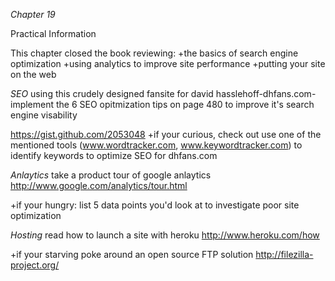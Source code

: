 *Chapter 19*

Practical Information

This chapter closed  the book reviewing:
+the basics of search engine optimization
+using analytics to improve site performance
+putting your site on the web

*SEO*
using this crudely designed fansite for david hasslehoff-dhfans.com- implement the 6 SEO opitmization tips on page 480 to improve it's search engine visability

https://gist.github.com/2053048
+if your curious, check out use one of the mentioned tools (www.wordtracker.com, www.keywordtracker.com) to identify keywords to optimize SEO for dhfans.com

*Anlaytics*
take a product tour of google anlaytics
http://www.google.com/analytics/tour.html

+if your hungry: list 5 data points you'd look at to investigate poor site optimization

*Hosting*
read how to launch a site with heroku
http://www.heroku.com/how

+if your starving poke around an open source FTP solution
http://filezilla-project.org/